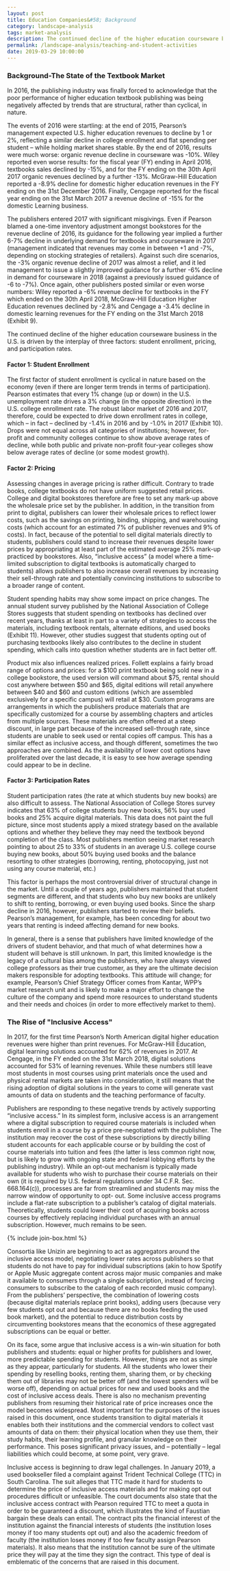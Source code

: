 ```yaml
---
layout: post
title: Education Companies&#58; Background
category: landscape-analysis
tags: market-analysis
description: The continued decline of the higher education courseware business in the U.S. is driven by the interplay of three factors; student enrollment, pricing, and participation rates.
permalink: /landscape-analysis/teaching-and-student-activities
date: 2019-03-29 10:00:00
---
```


### Background-The State of the Textbook Market

In 2016, the publishing industry was finally forced to acknowledge that the poor performance of higher education textbook publishing was being negatively affected by trends that are structural, rather than cyclical, in nature.

The events of 2016 were startling: at the end of 2015, Pearson’s management expected U.S. higher education revenues to decline by 1 or 2%, reflecting a similar decline in college enrollment and flat spending per student – while holding market shares stable. By the end of 2016, results were much worse: organic revenue decline in courseware was -10%. Wiley reported even worse results: for the fiscal year (FY) ending in April 2016, textbooks sales declined by -15%, and for the FY ending on the 30th April 2017 organic revenues declined by a further -13%. <span class="pullquote">McGraw-Hill Education reported a -8.9% decline for domestic higher education revenues in the FY ending on the 31st December 2016.</span> Finally, Cengage reported for the fiscal year ending on the 31st March 2017 a revenue decline of -15% for the domestic Learning business.

The publishers entered 2017 with significant misgivings. Even if Pearson blamed a one-time inventory adjustment amongst bookstores for the revenue decline of 2016, its guidance for the following year implied a further 6-7% decline in underlying demand for textbooks and courseware in 2017 (management indicated that revenues may come in between +1 and -7%, depending on stocking strategies of retailers). Against such dire scenarios, the -3% organic revenue decline of 2017 was almost a relief, and it led management to issue a slightly improved guidance for a further -6% decline in demand for courseware in 2018 (against a previously issued guidance of -6 to -7%). Once again, other publishers posted similar or even worse numbers: Wiley reported a -6% revenue decline for textbooks in the FY which ended on the 30th April 2018, McGraw-Hill Education Higher Education revenues declined by -2.8% and Cengage a -3.4% decline in domestic learning revenues for the FY ending on the 31st March 2018 (Exhibit 9).

The continued decline of the higher education courseware business in the U.S. is driven by the interplay of three factors: student enrollment, pricing, and participation rates.

#### Factor 1: Student Enrollment

The first factor of student enrollment is cyclical in nature based on the economy (even if there are longer term trends in terms of participation). Pearson estimates that every 1% change (up or down) in the U.S. unemployment rate drives a 3% change (in the opposite direction) in the U.S. college enrollment rate. The robust labor market of 2016 and 2017, therefore, could be expected to drive down enrollment rates in college, which – in fact – declined by -1.4% in 2016 and by -1.0% in 2017 (Exhibit 10). Drops were not equal across all categories of institutions; however, for-profit and community colleges continue to show above average rates of decline, while both public and private non-profit four-year colleges show below average rates of decline (or some modest growth).

#### Factor 2: Pricing

Assessing changes in average pricing is rather difficult. Contrary to trade books, college textbooks do not have uniform suggested retail prices. College and digital bookstores therefore are free to set any mark-up above the wholesale price set by the publisher. In addition, in the transition from print to digital, publishers can lower their wholesale prices to reflect lower costs, such as the savings on printing, binding, shipping, and warehousing costs (which account for an estimated 7% of publisher revenues and 9% of costs). In fact, because of the potential to sell digital materials directly to students, publishers could stand to increase their revenues despite lower prices by appropriating at least part of the estimated average 25% mark-up practiced by bookstores. Also, “inclusive access” (a model where a time-limited subscription to digital textbooks is automatically charged to students) allows publishers to also increase overall revenues by increasing their sell-through rate and potentially convincing institutions to subscribe to a broader range of content.

Student spending habits may show some impact on price changes. The annual student survey published by the National Association of College Stores suggests that student spending on textbooks has declined over recent years, thanks at least in part to a variety of strategies to access the materials, including textbook rentals, alternate editions, and used books (Exhibit 11). However, other studies suggest that students opting out of purchasing textbooks likely also contributes to the decline in student spending, which calls into question whether students are in fact better off.

Product mix also influences realized prices. Follett explains a fairly broad range of options and prices: for a $100 print textbook being sold new in a college bookstore, the used version will command about $75, rental should cost anywhere between $50 and $65, digital editions will retail anywhere between $40 and $60 and custom editions (which are assembled exclusively for a specific campus) will retail at $30. Custom programs are arrangements in which the publishers produce materials that are specifically customized for a course by assembling chapters and articles from multiple sources. These materials are often offered at a steep discount, in large part because of the increased sell-through rate, since students are unable to seek used or rental copies off campus. This has a similar effect as inclusive access, and though different, sometimes the two approaches are combined. As the availability of lower cost options have proliferated over the last decade, it is easy to see how average spending could appear to be in decline.

#### Factor 3: Participation Rates

Student participation rates (the rate at which students buy new books) are also difficult to assess. The National Association of College Stores survey indicates that 63% of college students buy new books, 56% buy used books and 25% acquire digital materials. This data does not paint the full picture, since most students apply a mixed strategy based on the available options and whether they believe they may need the textbook beyond completion of the class. Most publishers mention seeing market research pointing to about 25 to 33% of students in an average U.S. college course buying new books, about 50% buying used books and the balance resorting to other strategies (borrowing, renting, photocopying, just not using any course material, etc.)

This factor is perhaps the most controversial driver of structural change in the market. Until a couple of years ago, publishers maintained that student segments are different, and that students who buy new books are unlikely to shift to renting, borrowing, or even buying used books. Since the sharp decline in 2016, however, publishers started to review their beliefs. Pearson’s management, for example, has been conceding for about two years that renting is indeed affecting demand for new books.

In general, there is a sense that publishers have limited knowledge of the drivers of student behavior, and that much of what determines how a student will behave is still unknown. In part, this limited knowledge is the legacy of a cultural bias among the publishers, who have always viewed college professors as their true customer, as they are the ultimate decision makers responsible for adopting textbooks. This attitude will change; for example, Pearson’s Chief Strategy Officer comes from Kantar, WPP’s market research unit and is likely to make a major effort to change the culture of the company and spend more resources to understand students and their needs and choices (in order to more effectively market to them).

### The Rise of "Inclusive Access"

In 2017, for the first time Pearson’s North American digital higher education revenues were higher than print revenues. For McGraw-Hill Education, digital learning solutions accounted for 62% of revenues in 2017. At Cengage, in the FY ended on the 31st March 2018, digital solutions accounted for 53% of learning revenues. While these numbers still leave most students in most courses using print materials once the used and physical rental markets are taken into consideration, it still means that the rising adoption of digital solutions in the years to come will generate vast amounts of data on students and the teaching performance of faculty.

Publishers are responding to these negative trends by actively supporting “inclusive access.” In its simplest form, inclusive access is an arrangement where a digital subscription to required course materials is included when students enroll in a course by a price pre-negotiated with the publisher. The institution may recover the cost of these subscriptions by directly billing student accounts for each applicable course or by building the cost of course materials into tuition and fees (the latter is less common right now, but is likely to grow with ongoing state and federal lobbying efforts by the publishing industry). While an opt-out mechanism is typically made available for students who wish to purchase their course materials on their own (it is required by U.S. federal regulations under 34 C.F.R. Sec. 668.164(c)), processes are far from streamlined and students may miss the narrow window of opportunity to opt- out. Some inclusive access programs include a flat-rate subscription to a publisher’s catalog of digital materials. Theoretically, students could lower their cost of acquiring books across courses by effectively replacing individual purchases with an annual subscription. However, much remains to be seen.

{% include join-box.html %}

Consortia like Unizin are beginning to act as aggregators around the inclusive access model, negotiating lower rates across publishers so that students do not have to pay for individual subscriptions (akin to how Spotify or Apple Music aggregate content across major music companies and make it available to consumers through a single subscription, instead of forcing consumers to subscribe to the catalog of each recorded music company). From the publishers’ perspective, the combination of lowering costs (because digital materials replace print books), adding users (because very few students opt out and because there are no books feeding the used book market), and the potential to reduce distribution costs by circumventing bookstores means that the economics of these aggregated subscriptions can be equal or better.

On its face, some argue that inclusive access is a win-win situation for both publishers and students: equal or higher profits for publishers and lower, more predictable spending for students. However, things are not as simple as they appear, particularly for students. All the students who lower their spending by reselling books, renting them, sharing them, or by checking them out of libraries may not be better off (and the lowest spenders will be worse off), depending on actual prices for new and used books and the cost of inclusive access deals. There is also no mechanism preventing publishers from resuming their historical rate of price increases once the model becomes widespread. Most important for the purposes of the issues raised in this document, once students transition to digital materials it enables both their institutions and the commercial vendors to collect vast amounts of data on them: their physical location when they use them, their study habits, their learning profile, and granular knowledge on their performance. This poses significant privacy issues, and – potentially – legal liabilities which could become, at some point, very grave.

Inclusive access is beginning to draw legal challenges. In January 2019, a used bookseller filed a complaint against Trident Technical College (TTC) in South Carolina. The suit alleges that TTC made it hard for students to determine the price of inclusive access materials and for making opt out procedures difficult or unfeasible. The court documents also state that the inclusive access contract with Pearson required TTC to meet a quota in order to be guaranteed a discount, which illustrates the kind of Faustian bargain these deals can entail. The contract pits the financial interest of the institution against the financial interests of students (the institution loses money if too many students opt out) and also the academic freedom of faculty (the institution loses money if too few faculty assign Pearson materials). It also means that the institution cannot be sure of the ultimate price they will pay at the time they sign the contract. This type of deal is emblematic of the concerns that are raised in this document.
